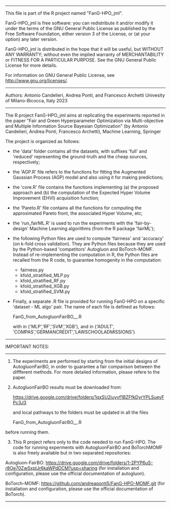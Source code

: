 
*****************************************************************************************
This file is part of the R project named "FanG-HPO_jml".

FanG-HPO_jml is free software: you can redistribute it and/or modify
it under the terms of the GNU General Public License as published by
the Free Software Foundation, either version 3 of the License, or
(at your option) any later version.

FanG-HPO_jml is distributed in the hope that it will be useful,
but WITHOUT ANY WARRANTY; without even the implied warranty of
MERCHANTABILITY or FITNESS FOR A PARTICULAR PURPOSE. See the
GNU General Public License for more details.

For information on GNU General Public License, see <http://www.gnu.org/licenses/>.
*****************************************************************************************

Authors:
Antonio Candelieri, Andrea Ponti, and Francesco Archetti
Univesity of Milano-Bicocca, Italy
2023


*****************************************************************************************
The R project FanG-HPO_jml aims at replicating the experiments reported in the paper
"Fair and Green Hyperparameter Optimization via Multi-objective and Multiple Information
Source Bayesian Optimization" (by Antonio Candelieri, Andrea Ponti, Francesco Archetti),
Machine Learning, Springer

The project is organized as follows:
 - the 'data' folder contains all the datasets, with suffixes 'full' and 'reduced' representing
   the ground-truth and the cheap sources, respectively;
 - the 'AGP.R' file refers to the functions for fitting the Augmented Gaussian Process (AGP)
   model and also using it for making predictions;
 - the 'core.R' file contains the functions implementing (a) the proposed approach and (b) the
   computation of the Expected Hyper Volume Improvement (EHVI) acquisition function;
 - the 'Pareto.R' file contains all the functions for computing the approximated Pareto front,
   the associated Hyper Volume, etc;
 - the 'run_fairML.R' is used to run the experiments with the 'fair-by-design' Machine Learning
   algorithms (from the R package 'fairML');
 - the following Python files are used to compute 'fairness' and 'accuracy' (on k-fold cross
   validation). They are Python files because they are used by the Python-based 'competitors'
   Autogluon and BoTorch-MOMF. Instead of re-implementing the computation in R, the Python
   files are recalled from the R code, to guarantee homogenity in the computation:
   - fairness.py
   - kfold_stratified_MLP.py
   - kfold_stratified_RF.py
   - kfold_stratified_XGB.py
   - kfold_stratified_SVM.py
   
 - Finally, a separate .R file is provided for running FanG-HPO on a specific
   'dataset - ML algo' pair. The name of each file is defined as follows:
   
   FanG_from_AutogluonFairBO_<MLalgo>_<dataset>.R
   
   with <MLalgo> in {'MLP','RF','SVM','XGB'}, and <dataset> in {'ADULT',
   'COMPAS','GERMANCREDIT','LAWSCHOOLADMISSIONS'}
   


*****************************************************************************************
IMPORTANT NOTES:
*****************************************************************************************

1) The experiments are performed by starting from the initial designs of AutogluonFairBO,
in order to guarantee a fair comparison between the diffferent methods. For more detailed information, please refere to the paper.


2) AutogluonFairBO results must be downloaded from:

    https://drive.google.com/drive/folders/1qxSU2iuyvf1BZFfkDyrYPLSueyFPc3J3

   and local pathways to the folders must be updated in all the files
   
    FanG_from_AutogluonFairBO_<MLalgo>_<dataset>.R

  before running them.


3) This R project refers only to the code needed to run FanG-HPO. The code for running
experments with AutogluonFairBO and BoTorchMOMF is also freely available but in two
separated repositories:

  Autogluon-FairBO:
    https://drive.google.com/drive/folders/1-2PYP6uS-r8Oe70ZwSxplJr6kaWPdDCM?usp=sharing
  (for installation and configuration, please use the official documentation of
  autogluon).

BoTorch-MOMF:
  https://github.com/andreaponti5/FanG-HPO-MOMF.git
  (for installation and configuration, please use the official documentation of
  BoTorch).
*****************************************************************************************
   



